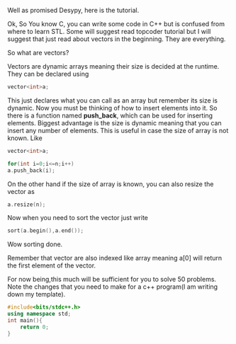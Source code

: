 Well as promised Desypy, here is the tutorial.

Ok, So You know C, you can write some code in C++ but is confused from where 
to learn STL. Some will suggest read topcoder tutorial but I will suggest
that just read about vectors in the beginning. They are everything.

So what are vectors? 

Vectors are dynamic arrays meaning their size is decided at the runtime.
They can be declared using 
```cpp
vector<int>a;
```

This just declares what you can call as an array but remember its size is
dynamic. Now you must be thinking of how to insert elements into it.
So there is a function named **push_back**, which can be used for inserting 
elements. Biggest advantage is the size is dynamic meaning that you can 
insert any number of elements. This is useful in case the size of array is not known.
Like

```cpp
vector<int>a;

for(int i=0;i<=n;i++)
a.push_back(i);
```
On the other hand if the size of array is known, you can also resize the vector as

```cpp
a.resize(n);
``` 

Now when you need to sort the vector just write
```cpp
sort(a.begin(),a.end());
```
Wow sorting done.

Remember that vector are also indexed like array meaning a[0] will return the first
element of the vector.

For now being,this much will be sufficient for you to solve 50 problems. 
Note the changes that you need to make for a c++ program(I am writing down my template).

```cpp
#include<bits/stdc++.h>
using namespace std;
int main(){
	return 0;
}
```